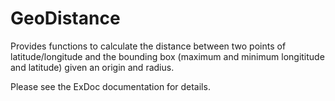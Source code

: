 GeoDistance
===========

Provides functions to calculate the distance between two points of latitude/longitude and the bounding box (maximum and minimum longititude and latitude) given an origin and radius.

Please see the ExDoc documentation for details.
